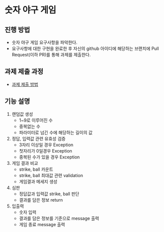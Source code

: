 # 숫자 야구 게임
## 진행 방법
* 숫자 야구 게임 요구사항을 파악한다.
* 요구사항에 대한 구현을 완료한 후 자신의 github 아이디에 해당하는 브랜치에 Pull Request(이하 PR)를 통해 과제를 제출한다.

## 과제 제출 과정
* [과제 제출 방법](https://github.com/next-step/nextstep-docs/tree/master/precourse)

## 기능 설명
1. 랜덤값 생성
    - 1~9로 이루어진 수
    - 중복없는 수
    - 파라미터로 넘긴 수에 해당하는 길이의 값
2. 정답, 입력값 관련 유효성 검증
    - 3자리 이상일 경우 Exception
    - 첫자리가 0일경우 Exception
    - 중복된 수가 있을 경우 Exception
3. 게임 결과 비교
    - strike, ball 카운트
    - strike, ball 최대값 관련 validation
    - 게임결과 메세지 생성
4. 심판
    - 정답값과 입력값 strike, ball 판단
    - 결과를 담은 정보 return
5. 입출력
    - 숫자 입력
    - 결과를 담은 정보를 기준으로 message 출력
    - 게임 종료 message 출력
